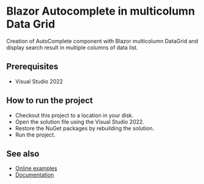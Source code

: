 # Blazor Autocomplete in multicolumn Data Grid

Creation of AutoComplete component with Blazor multicolumn DataGrid and display search result in multiple columns of data list.

## Prerequisites

* Visual Studio 2022

## How to run the project

* Checkout this project to a location in your disk.
* Open the solution file using the Visual Studio 2022.
* Restore the NuGet packages by rebuilding the solution.
* Run the project.

## See also

* [Online examples](https://blazor.syncfusion.com)
* [Documentation](https://blazor.syncfusion.com/documentation/introduction/)
